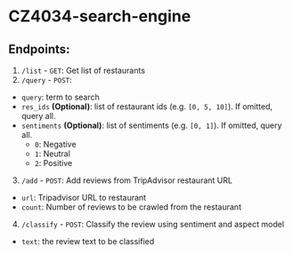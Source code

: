 # CZ4034-search-engine

## Endpoints:
1. `/list` - `GET`: Get list of restaurants
2. `/query` - `POST`:
- `query`: term to search
- `res_ids` **(Optional)**: list of restaurant ids (e.g. `[0, 5, 10]`). If 
  omitted, query all.
- `sentiments` **(Optional)**: list of sentiments (e.g. `[0, 1]`). If omitted, 
  query all.
    - `0`: Negative
    - `1`: Neutral
    - `2`: Positive
3. `/add` - `POST`: Add reviews from TripAdvisor restaurant URL
- `url`: Tripadvisor URL to restaurant
- `count`: Number of reviews to be crawled from the restaurant
4. `/classify` - `POST`: Classify the review using sentiment and aspect model
- `text`: the review text to be classified